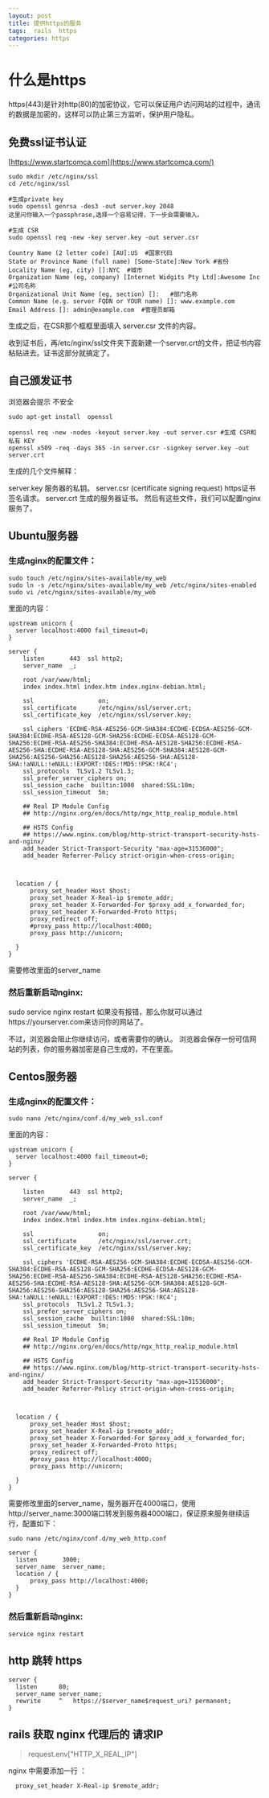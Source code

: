 ```yaml
---
layout: post
title: 提供https的服务
tags:  rails  https
categories: https
---
```


# 什么是https
https(443)是针对http(80)的加密协议，它可以保证用户访问网站的过程中，通讯的数据是加密的，这样可以防止第三方监听，保护用户隐私。

##  免费ssl证书认证
[https://www.startcomca.com](https://www.startcomca.com/)

```
sudo mkdir /etc/nginx/ssl
cd /etc/nginx/ssl

#生成private key
sudo openssl genrsa -des3 -out server.key 2048
这里问你输入一个passphrase,选择一个容易记得，下一步会需要输入。

#生成 CSR
sudo openssl req -new -key server.key -out server.csr

Country Name (2 letter code) [AU]:US  #国家代码
State or Province Name (full name) [Some-State]:New York #省份
Locality Name (eg, city) []:NYC  #城市
Organization Name (eg, company) [Internet Widgits Pty Ltd]:Awesome Inc #公司名称
Organizational Unit Name (eg, section) []:   #部门名称
Common Name (e.g. server FQDN or YOUR name) []: www.example.com
Email Address []: admin@example.com  #管理员邮箱
```
生成之后，在CSR那个框框里面填入 server.csr 文件的内容。

收到证书后，再/etc/nginx/ssl文件夹下面新建一个server.crt的文件，把证书内容粘贴进去。证书这部分就搞定了。

## 自己颁发证书
浏览器会提示 不安全

```
sudo apt-get install  openssl

openssl req -new -nodes -keyout server.key -out server.csr #生成 CSR和私有 KEY
openssl x509 -req -days 365 -in server.csr -signkey server.key -out server.crt

```
生成的几个文件解释：

server.key 服务器的私钥。
server.csr (certificate signing request) https证书签名请求。
server.crt 生成的服务器证书。
然后有这些文件，我们可以配置nginx服务了。


## Ubuntu服务器

### 生成nginx的配置文件：

```
sudo touch /etc/nginx/sites-available/my_web
sudo ln -s /etc/nginx/sites-available/my_web /etc/nginx/sites-enabled
sudo vi /etc/nginx/sites-available/my_web

```


里面的内容：

```
upstream unicorn {
  server localhost:4000 fail_timeout=0;
}

server {
    listen       443  ssl http2;
    server_name  _;

    root /var/www/html;
    index index.html index.htm index.nginx-debian.html;

    ssl                  on;
    ssl_certificate      /etc/nginx/ssl/server.crt;
    ssl_certificate_key  /etc/nginx/ssl/server.key;

    ssl_ciphers 'ECDHE-RSA-AES256-GCM-SHA384:ECDHE-ECDSA-AES256-GCM-SHA384:ECDHE-RSA-AES128-GCM-SHA256:ECDHE-ECDSA-AES128-GCM-SHA256:ECDHE-RSA-AES256-SHA384:ECDHE-RSA-AES128-SHA256:ECDHE-RSA-AES256-SHA:ECDHE-RSA-AES128-SHA:AES256-GCM-SHA384:AES128-GCM-SHA256:AES256-SHA256:AES128-SHA256:AES256-SHA:AES128-SHA:!aNULL:!eNULL:!EXPORT:!DES:!MD5:!PSK:!RC4';
    ssl_protocols  TLSv1.2 TLSv1.3;
    ssl_prefer_server_ciphers on;
    ssl_session_cache  builtin:1000  shared:SSL:10m;
    ssl_session_timeout  5m;

    ## Real IP Module Config
    ## http://nginx.org/en/docs/http/ngx_http_realip_module.html

    ## HSTS Config
    ## https://www.nginx.com/blog/http-strict-transport-security-hsts-and-nginx/
    add_header Strict-Transport-Security "max-age=31536000";
    add_header Referrer-Policy strict-origin-when-cross-origin;



  location / {
      proxy_set_header Host $host;
      proxy_set_header X-Real-ip $remote_addr;
      proxy_set_header X-Forwarded-For $proxy_add_x_forwarded_for;
      proxy_set_header X-Forwarded-Proto https;
      proxy_redirect off;
      #proxy_pass http://localhost:4000;
      proxy_pass http://unicorn;

  }
}
```
需要修改里面的server_name

### 然后重新启动nginx:

sudo service nginx restart
如果没有报错，那么你就可以通过https://yourserver.com来访问你的网站了。

不过，浏览器会阻止你继续访问，或者需要你的确认。 浏览器会保存一份可信网站的列表，你的服务器加密是自己生成的，不在里面。



## Centos服务器

### 生成nginx的配置文件：

```
sudo nano /etc/nginx/conf.d/my_web_ssl.conf
```

里面的内容：


```
upstream unicorn {
  server localhost:4000 fail_timeout=0;
}

server {

    listen       443  ssl http2;
    server_name  _;

    root /var/www/html;
    index index.html index.htm index.nginx-debian.html;

    ssl                  on;
    ssl_certificate      /etc/nginx/ssl/server.crt;
    ssl_certificate_key  /etc/nginx/ssl/server.key;

    ssl_ciphers 'ECDHE-RSA-AES256-GCM-SHA384:ECDHE-ECDSA-AES256-GCM-SHA384:ECDHE-RSA-AES128-GCM-SHA256:ECDHE-ECDSA-AES128-GCM-SHA256:ECDHE-RSA-AES256-SHA384:ECDHE-RSA-AES128-SHA256:ECDHE-RSA-AES256-SHA:ECDHE-RSA-AES128-SHA:AES256-GCM-SHA384:AES128-GCM-SHA256:AES256-SHA256:AES128-SHA256:AES256-SHA:AES128-SHA:!aNULL:!eNULL:!EXPORT:!DES:!MD5:!PSK:!RC4';
    ssl_protocols  TLSv1.2 TLSv1.3;
    ssl_prefer_server_ciphers on;
    ssl_session_cache  builtin:1000  shared:SSL:10m;
    ssl_session_timeout  5m;

    ## Real IP Module Config
    ## http://nginx.org/en/docs/http/ngx_http_realip_module.html

    ## HSTS Config
    ## https://www.nginx.com/blog/http-strict-transport-security-hsts-and-nginx/
    add_header Strict-Transport-Security "max-age=31536000";
    add_header Referrer-Policy strict-origin-when-cross-origin;



  location / {
      proxy_set_header Host $host;
      proxy_set_header X-Real-ip $remote_addr;
      proxy_set_header X-Forwarded-For $proxy_add_x_forwarded_for;
      proxy_set_header X-Forwarded-Proto https;
      proxy_redirect off;
      #proxy_pass http://localhost:4000;
      proxy_pass http://unicorn;

  }
}

```

需要修改里面的server_name，服务器开在4000端口，使用http://server_name:3000端口转发到服务器4000端口，保证原来服务继续运行，配置如下：

    sudo nano /etc/nginx/conf.d/my_web_http.conf

```
server {
  listen       3000;
  server_name  server_name;
  location / {
      proxy_pass http://localhost:4000;
  }
}
```

### 然后重新启动nginx:

    service nginx restart

## http 跳转 https

    server {
      listen      80;
      server_name server_name;
      rewrite     ^   https://$server_name$request_uri? permanent;
    }


## rails 获取 nginx 代理后的 请求IP

> request.env["HTTP_X_REAL_IP"]

nginx 中需要添加一行 ：

      proxy_set_header X-Real-ip $remote_addr;